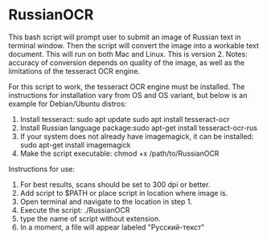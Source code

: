 # RussianOCR
This bash script will prompt user to submit an image of Russian text in terminal window. Then the script will convert the image into a workable text document. This will run on both Mac and Linux. This is version 2. Notes: accuracy of conversion depends on quality of the image, as well as the limitations of the tesseract OCR engine.

For this script to work, the tesseract OCR engine must be installed. The instructions for installation vary from OS and OS variant, but below is an example for Debian/Ubuntu distros:
1. Install tesseract: sudo apt update sudo apt install tesseract-ocr
2. Install Russian language package:sudo apt-get install tesseract-ocr-rus
3. If your system does not already have imagemagick, it can be installed: sudo apt-get install imagemagick
4. Make the script executable: chmod +x /path/to/RussianOCR

Instructions for use:
1. For best results, scans should be set to 300 dpi or better.
1. Add script to $PATH or place script in location where image is.
2. Open terminal and navigate to the location in step 1.
3. Execute the script: ./RussianOCR
4. type the name of script without extension.
5. In a moment, a file will appear labeled "Русский-текст"
